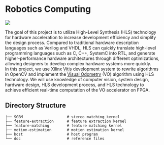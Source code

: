 # Robotics Computing
![](./doc/img/algorithm%20flow.gif)

The goal of this project is to utilize High-Level Synthesis (HLS) technology for hardware acceleration to increase development efficiency and simplify the design process. Compared to traditional hardware description languages such as Verilog and VHDL, HLS can quickly translate high-level programming languages such as C, C++, SystemC into RTL, and generate higher-performance hardware architectures through different optimizations, allowing designers to develop complex hardware systems more quickly. \
In this project, we use Xilinx [Vitis](https://www.xilinx.com/products/design-tools/vitis/vitis-platform.html) development system to rewrite algorithms in OpenCV and implement the [Visual Odometry](https://github.com/FoamoftheSea/KITTI_visual_odometry.git) (VO) algorithm using HLS technology. We will use knowledge of computer vision, system design, hardware design, HLS development process, and HLS technology to achieve efficient real-time computation of the VO accelerator on FPGA.

## Directory Structure
```
├── SGBM                    # stereo matching kernel
├── feature-extraction      # feature extraction kernel
├── feature-matching        # feature matching kernel
├── motion-estimation       # motion estimation kernel
├── host                    # host program
└── doc                     # reference files
```